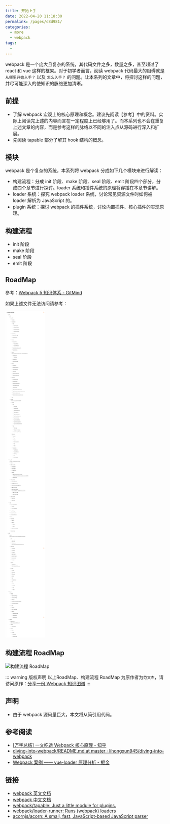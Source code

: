 ```yaml
---
title: 开始上手
date: 2022-04-20 11:18:30
permalink: /pages/d8d981/
categories:
  - more
  - webpack
tags:
  - 
---
```


webpack 是一个庞大且复杂的系统，其代码文件之多，数量之多，甚至超过了 react 和 vue 这样的框架。对于初学者而言，阅读 webpack 代码最大的阻碍就是 `从哪里开始入手？` 以及 `怎么入手？` 的问题。让本系列的文章中，将探讨这样的问题，并尽可能深入的使知识的脉络更加清晰。

<!-- more -->

## 前提

- 了解 webpack 宏观上的核心原理和概念。建议先阅读【参考】中的资料。实际上阅读完上述的内容而言在一定程度上已经够用了。而本系列也不会在重复上述文章的内容，而是参考这样的脉络以不同的注入点从源码进行深入和扩展。
- 先阅读 tapable 部分了解其 hook 结构的概念。

## 模块

webpack 是个复杂的系统，本系列将 webpack 分成如下几个模块来进行解读：

- 构建流程：分成 init 阶段、make 阶段、seal 阶段、emit 阶段四个部分，分成四个章节进行探讨。loader 系统和插件系统的原理将穿插在本章节讲解。
- loader 系统：探究 webpack loader 系统，讨论常见资源文件时如何被 loader 解析为 JavaScript 的。
- plugin 系统：探讨 webpack 的插件系统，讨论内置插件、核心插件的实现原理。

## 构建流程

- init 阶段
- make 阶段
- seal 阶段
- emit 阶段

## RoadMap

参考：[Webpack 5 知识体系 - GitMind](https://gitmind.cn/app/doc/fac1c196e29b8f9052239f16cff7d4c7)

如果上述文件无法访问请参考：

![Webpack 5 知识体系](/assets/img/webpack_road_map.png?from=webpack)

## 构建流程 RoadMap

![构建流程 RoadMap](https://cdn.jsdelivr.net/gh/jonsam-ng/image-hosting@master/20220420/image.22y10ufprlmo.webp)

::: warning 版权声明
以上RoadMap、构建流程 RoadMap 为原作者为`范文杰`，请访问原作：[分享一份 Webpack 知识图谱](https://juejin.cn/post/6948763207397965855)
:::

## 声明

- 由于 webpack 源码量巨大，本文将从简引用代码。

## 参考阅读

- [[万字总结] 一文吃透 Webpack 核心原理 - 知乎](https://zhuanlan.zhihu.com/p/363928061)
- [diving-into-webpack/README.md at master · lihongxun945/diving-into-webpack](https://github.com/lihongxun945/diving-into-webpack/blob/master/README.md)
- [Webpack 案例 —— vue-loader 原理分析 - 掘金](https://juejin.cn/post/6937125495439900685)

## 链接

- [webpack 英文文档](https://webpack.js.org/)
- [webpack 中文文档](https://webpack.docschina.org/)
- [webpack/tapable: Just a little module for plugins.](https://github.com/webpack/tapable)
- [webpack/loader-runner: Runs (webpack) loaders](https://github.com/webpack/loader-runner)
- [acornjs/acorn: A small, fast, JavaScript-based JavaScript parser](https://github.com/acornjs/acorn)


<!-- TODO  onCompiled/compile.close -->